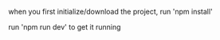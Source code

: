 when you first initialize/download the project, run 'npm install'

run 'npm run dev' to get it running